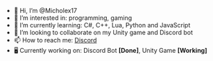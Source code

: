- 👋 Hi, I’m @Micholex17
- 👀 I’m interested in: programming, gaming
- 🌱 I’m currently learning: C#, C++, Lua, Python and JavaScript
- 💞️ I’m looking to collaborate on my Unity game and Discord bot
- 📫 How to reach me: [Discord](https://discord.gg/FestWc3Gp3)
- 🖥️ Currently working on: Discord Bot **[Done]**, Unity Game **[Working]**

<!---
Micholex17/Micholex17 is a ✨ special ✨ repository because its `README.md` (this file) appears on your GitHub profile.
You can click the Preview link to take a look at your changes.
--->
